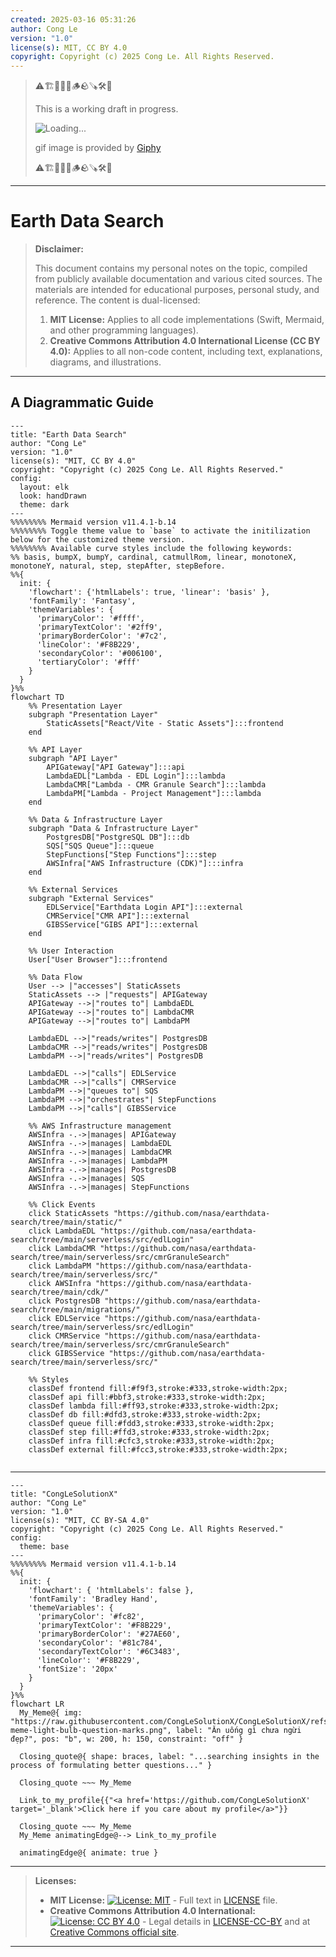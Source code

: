 ```yaml
---
created: 2025-03-16 05:31:26
author: Cong Le
version: "1.0"
license(s): MIT, CC BY 4.0
copyright: Copyright (c) 2025 Cong Le. All Rights Reserved.
---
```


> ⚠️🏗️🚧🦺🧱🪵🪨🪚🛠️👷
> 
> This is a working draft in progress.
> 
> ![Loading...](https://media0.giphy.com/media/v1.Y2lkPTc5MGI3NjExbHEwOTMycmU2dXJ1OG5paGtkMzQ1bWFvejFtZGlhbXJqbnh2eTU1MCZlcD12MV9pbnRlcm5hbF9naWZfYnlfaWQmY3Q9Zw/WlBUAWG03Zic8/giphy.gif)
> 
> gif image is provided by [Giphy](https://giphy.com)
> 
> ⚠️🏗️🚧🦺🧱🪵🪨🪚🛠️👷

----


# Earth Data Search
> **Disclaimer:**
>
> This document contains my personal notes on the topic,
> compiled from publicly available documentation and various cited sources.
> The materials are intended for educational purposes, personal study, and reference.
> The content is dual-licensed:
> 1. **MIT License:** Applies to all code implementations (Swift, Mermaid, and other programming languages).
> 2. **Creative Commons Attribution 4.0 International License (CC BY 4.0):** Applies to all non-code content, including text, explanations, diagrams, and illustrations.
---


## A Diagrammatic Guide 


```mermaid
---
title: "Earth Data Search"
author: "Cong Le"
version: "1.0"
license(s): "MIT, CC BY 4.0"
copyright: "Copyright (c) 2025 Cong Le. All Rights Reserved."
config:
  layout: elk
  look: handDrawn
  theme: dark
---
%%%%%%%% Mermaid version v11.4.1-b.14
%%%%%%%% Toggle theme value to `base` to activate the initilization below for the customized theme version.
%%%%%%%% Available curve styles include the following keywords:
%% basis, bumpX, bumpY, cardinal, catmullRom, linear, monotoneX, monotoneY, natural, step, stepAfter, stepBefore.
%%{
  init: {
    'flowchart': {'htmlLabels': true, 'linear': 'basis' },
    'fontFamily': 'Fantasy',
    'themeVariables': {
      'primaryColor': '#ffff',
      'primaryTextColor': '#2ff9',
      'primaryBorderColor': '#7c2',
      'lineColor': '#F8B229',
      'secondaryColor': '#006100',
      'tertiaryColor': '#fff'
    }
  }
}%%
flowchart TD
    %% Presentation Layer
    subgraph "Presentation Layer"
        StaticAssets["React/Vite - Static Assets"]:::frontend
    end

    %% API Layer
    subgraph "API Layer"
        APIGateway["API Gateway"]:::api
        LambdaEDL["Lambda - EDL Login"]:::lambda
        LambdaCMR["Lambda - CMR Granule Search"]:::lambda
        LambdaPM["Lambda - Project Management"]:::lambda
    end

    %% Data & Infrastructure Layer
    subgraph "Data & Infrastructure Layer"
        PostgresDB["PostgreSQL DB"]:::db
        SQS["SQS Queue"]:::queue
        StepFunctions["Step Functions"]:::step
        AWSInfra["AWS Infrastructure (CDK)"]:::infra
    end

    %% External Services
    subgraph "External Services"
        EDLService["Earthdata Login API"]:::external
        CMRService["CMR API"]:::external
        GIBSService["GIBS API"]:::external
    end

    %% User Interaction
    User["User Browser"]:::frontend

    %% Data Flow
    User --> |"accesses"| StaticAssets
    StaticAssets --> |"requests"| APIGateway
    APIGateway -->|"routes to"| LambdaEDL
    APIGateway -->|"routes to"| LambdaCMR
    APIGateway -->|"routes to"| LambdaPM

    LambdaEDL -->|"reads/writes"| PostgresDB
    LambdaCMR -->|"reads/writes"| PostgresDB
    LambdaPM -->|"reads/writes"| PostgresDB

    LambdaEDL -->|"calls"| EDLService
    LambdaCMR -->|"calls"| CMRService
    LambdaPM -->|"queues to"| SQS
    LambdaPM -->|"orchestrates"| StepFunctions
    LambdaPM -->|"calls"| GIBSService

    %% AWS Infrastructure management
    AWSInfra -.->|manages| APIGateway
    AWSInfra -.->|manages| LambdaEDL
    AWSInfra -.->|manages| LambdaCMR
    AWSInfra -.->|manages| LambdaPM
    AWSInfra -.->|manages| PostgresDB
    AWSInfra -.->|manages| SQS
    AWSInfra -.->|manages| StepFunctions

    %% Click Events
    click StaticAssets "https://github.com/nasa/earthdata-search/tree/main/static/"
    click LambdaEDL "https://github.com/nasa/earthdata-search/tree/main/serverless/src/edlLogin"
    click LambdaCMR "https://github.com/nasa/earthdata-search/tree/main/serverless/src/cmrGranuleSearch"
    click LambdaPM "https://github.com/nasa/earthdata-search/tree/main/serverless/src/"
    click AWSInfra "https://github.com/nasa/earthdata-search/tree/main/cdk/"
    click PostgresDB "https://github.com/nasa/earthdata-search/tree/main/migrations/"
    click EDLService "https://github.com/nasa/earthdata-search/tree/main/serverless/src/edlLogin"
    click CMRService "https://github.com/nasa/earthdata-search/tree/main/serverless/src/cmrGranuleSearch"
    click GIBSService "https://github.com/nasa/earthdata-search/tree/main/serverless/src/"

    %% Styles
    classDef frontend fill:#f9f3,stroke:#333,stroke-width:2px;
    classDef api fill:#bbf3,stroke:#333,stroke-width:2px;
    classDef lambda fill:#ff93,stroke:#333,stroke-width:2px;
    classDef db fill:#dfd3,stroke:#333,stroke-width:2px;
    classDef queue fill:#fdd3,stroke:#333,stroke-width:2px;
    classDef step fill:#ffd3,stroke:#333,stroke-width:2px;
    classDef infra fill:#cfc3,stroke:#333,stroke-width:2px;
    classDef external fill:#fcc3,stroke:#333,stroke-width:2px;
    
```


---

<!-- 
```mermaid
%% Current Mermaid version
info
```  -->


```mermaid
---
title: "CongLeSolutionX"
author: "Cong Le"
version: "1.0"
license(s): "MIT, CC BY-SA 4.0"
copyright: "Copyright (c) 2025 Cong Le. All Rights Reserved."
config:
  theme: base
---
%%%%%%%% Mermaid version v11.4.1-b.14
%%{
  init: {
    'flowchart': { 'htmlLabels': false },
    'fontFamily': 'Bradley Hand',
    'themeVariables': {
      'primaryColor': '#fc82',
      'primaryTextColor': '#F8B229',
      'primaryBorderColor': '#27AE60',
      'secondaryColor': '#81c784',
      'secondaryTextColor': '#6C3483',
      'lineColor': '#F8B229',
      'fontSize': '20px'
    }
  }
}%%
flowchart LR
  My_Meme@{ img: "https://raw.githubusercontent.com/CongLeSolutionX/CongLeSolutionX/refs/heads/main/assets/images/My-meme-light-bulb-question-marks.png", label: "Ăn uống gì chưa ngừi đẹp?", pos: "b", w: 200, h: 150, constraint: "off" }

  Closing_quote@{ shape: braces, label: "...searching insights in the process of formulating better questions..." }

  Closing_quote ~~~ My_Meme
    
  Link_to_my_profile{{"<a href='https://github.com/CongLeSolutionX' target='_blank'>Click here if you care about my profile</a>"}}

  Closing_quote ~~~ My_Meme
  My_Meme animatingEdge@--> Link_to_my_profile
  
  animatingEdge@{ animate: true }

```

---
> **Licenses:**
>
> - **MIT License:**  [![License: MIT](https://img.shields.io/badge/License-MIT-yellow.svg)](LICENSE) - Full text in [LICENSE](LICENSE) file.
> - **Creative Commons Attribution 4.0 International:** [![License: CC BY 4.0](https://licensebuttons.net/l/by/4.0/88x31.png)](LICENSE-CC-BY) - Legal details in [LICENSE-CC-BY](LICENSE-CC-BY) and at [Creative Commons official site](http://creativecommons.org/licenses/by/4.0/).
> 
---

